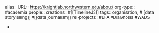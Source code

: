 alias::
URL:: https://knightlab.northwestern.edu/about/
org-type:: #academia 
people::
creations:: #[[TimelineJS]]
tags:: organisation, #[[data storytelling]] #[[data journalism]]
rel-projects:: #EFA #DiaGnosis #WADS 



-